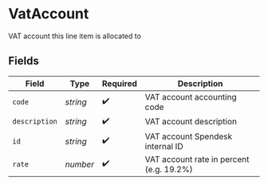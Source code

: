 # VatAccount

VAT account this line item is allocated to


## Fields

| Field                                    | Type                                     | Required                                 | Description                              |
| ---------------------------------------- | ---------------------------------------- | ---------------------------------------- | ---------------------------------------- |
| `code`                                   | *string*                                 | :heavy_check_mark:                       | VAT account accounting code              |
| `description`                            | *string*                                 | :heavy_check_mark:                       | VAT account description                  |
| `id`                                     | *string*                                 | :heavy_check_mark:                       | VAT account Spendesk internal ID         |
| `rate`                                   | *number*                                 | :heavy_check_mark:                       | VAT account rate in percent (e.g. 19.2%) |